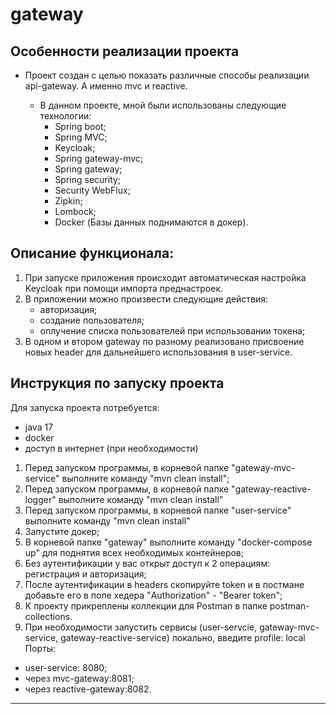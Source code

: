 # gateway

## Особенности реализации проекта

- Проект создан с целью показать различные способы реализации api-gateway. А именно mvc и reactive.

    - В данном проекте, мной были использованы следующие технологии:
        - Spring boot;
        - Spring MVC;
        - Keycloak;
        - Spring gateway-mvc;
        - Spring gateway;
        - Spring security;
        - Security WebFlux;
        - Zipkin;
        - Lombock;
        - Docker (Базы данных поднимаются в докер).

## Описание функционала:

1. При запуске приложения происходит автоматическая настройка Keycloak при помощи импорта преднастроек.
2. В приложении можно произвести следующие действия:
   - авторизация;
   - создание пользователя;
   - оплучение списка пользователей при использовании токена;
3. В одном и втором gateway по разному реализовано присвоение новых header для дальнейшего использования в user-service.

## Инструкция по запуску проекта

Для запуска проекта потребуется:
- java 17
- docker
- доступ в интернет (при необходимости)

1. Перед запуском программы, в корневой папке "gateway-mvc-service" выполните команду "mvn clean install";
2. Перед запуском программы, в корневой папке "gateway-reactive-logger" выполните команду "mvn clean install"
3. Перед запуском программы, в корневой папке "user-service" выполните команду "mvn clean install"
5. Запустите докер;
6. В корневой папке "gateway" выполните команду "docker-compose up" для поднятия всех необходимых контейнеров;
10. Без аутентификации у вас открыт доступ к 2 операциям: регистрация и авторизация;
11. После аутентификации в headers скопируйте token и в постмане добавьте его в поле хедера "Authorization" - "Bearer token";
12. К проекту прикреплены коллекции для Postman в папке postman-collections.
13. При необходимости запустить сервисы (user-servcie, gateway-mvc-service, gateway-reactive-service) локально, введите profile: local
Порты: 
- user-service: 8080;
- через mvc-gateway:8081;
- через reactive-gateway:8082.

---